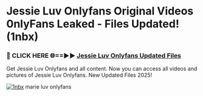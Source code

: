 # Jessie Luv Onlyfans Original Videos 0nlyFans Leaked - Files Updated! (1nbx)

<h3>🔴 CLICK HERE 🌐==►► <a href="https://tinyurl.com/3hn5wdd3" rel="nofollow">Jessie Luv Onlyfans Updated Files</a></h3>

Get Jessie Luv Onlyfans and all content. Now you can access all videos and pictures of Jessie Luv Onlyfans. New Updated Files 2025!

[![1nbx](https://i.imgur.com/4HnBqBT.gif)](https://tinyurl.com/3hn5wdd3)
marie luv onlyfans